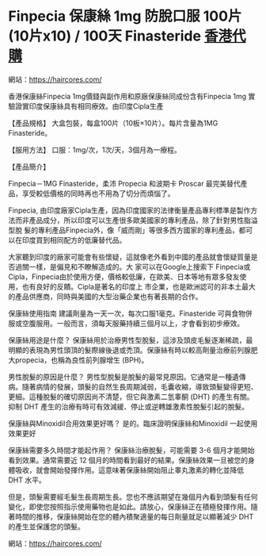 # Finpecia 保康絲 1mg 防脫口服 100片(10片x10) / 100天 Finasteride [香港代購](https://haircores.com/)

網站：https://haircores.com/

香港保康絲Finpecia 1mg價錢與副作用和原廠保康絲同成份含有Finpecia 1mg 實驗證實印度保康絲具有相同療效。由印度Cipla生產

【產品規格】 大盒包裝，每盒100片（10板×10片）。每片含量為1MG Finasteride。

【服用方法】 口服：1mg/次，1次/天，3個月為一療程。

【產品簡介】

Finpecia－1MG Finasteride，柔沛 Propecia 和波期卡 Proscar 最完美替代產品，享受較低價格的同時再也不用為了切分而煩惱了。

Finpecia, 由印度廠家Cipla生產，因為印度國家的法律衡量產品專利標準是製作方法而非產品成分，所以印度可以生產很多歐美國家的專利產品，除了針對男性脂溢型脫 髮的專利產品Finpecia外，像「威而剛」等很多西方國家的專利產品，都可以在印度買到相同配方的低廉替代品。

 

大家聽到印度的廠家可能會有些懷疑，這就像老外看到中國的產品就會懷疑質量是否過關一樣，是偏見和不瞭解造成的。大 家可以在Google上搜索下 Finpecia或Cipla，Finpecia由於使用方便，價格較低廉，在歐美、日本等地有眾多發友使用，也有良好的反饋。Cipla是著名的印度上 市企業，也是歐洲認可的非本土最大的產品供應商，同時與美國的大型治藥企業也有著長期的合作。

 

保康絲使用指南
建議劑量為一天一次，每次口服1毫克。Finasteride 可與食物併服或空腹服用。一般而言，須每天服藥持續三個月以上，才會看到初步療效。

保康絲用途是什麼？
保康絲用於治療男性型脫髮，這涉及頭皮毛髮逐漸稀疏，最明顯的表現為男性頭頂的髮際線後退或禿頂。保康絲有時以較高劑量治療前列腺肥大propecia，也稱為良性前列腺增生 (BPH)。

男性脫髮的原因是什麼？
男性型脫髮是脫髮的最常見原因。它通常是一種遺傳病。隨著病情的發展，頭髮的自然生長周期減弱，毛囊收縮，導致頭髮變得更短、更細。這種脫髮的確切原因尚不清楚，但它與激素二氫睾酮 (DHT) 的產生有關。抑制 DHT 產生的治療有時可有效減緩、停止或逆轉雄激素性脫髮引起的脫髮。

保康絲與Minoxidil合用效果更好嗎？
是的。臨床證明保康絲和Minoxidil 一起使用效果更好

保康絲需要多久時間才能起作用？
保康絲治療脫髮，可能需要 3-6 個月才能開始看到效果。通常需要近 12 個月的時間看到最好的結果。保康絲效果一旦被您的身體吸收，就會開始發揮作用。這意味著保康絲開始阻止睾丸激素的轉化並降低 DHT 水平。

但是，頭髮需要經毛髮生長周期生長。您也不應該期望在幾個月內看到頭髮有任何變化，即使您按照指示使用藥物也是如此。請放心，保康絲正在積極發揮作用。隨著時間的推移，保康絲開始在您的體內積聚適量的每日劑量就足以顯著減少 DHT 的產生並保護您的頭髮。

網站：https://haircores.com/


 
